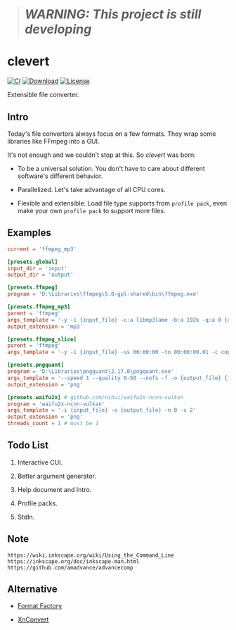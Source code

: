 > # **_WARNING: This project is still developing_**

# clevert

[![CI](https://img.shields.io/github/workflow/status/clevert/clevert/CI?color=2a4)](https://github.com/clevert/clevert/actions)
[![Download](https://img.shields.io/github/downloads/clevert/clevert/total?color=2a4)](https://github.com/clevert/clevert/releases#:~:text=Assets)
[![License](https://img.shields.io/github/license/clevert/clevert?color=2a4)](LICENSE)

Extensible file converter.

## Intro

Today's file convertors always focus on a few formats. They wrap some libraries like FFmpeg into a GUI.

It's not enough and we couldn't stop at this. So _clevert_ was born:

- To be a universal solution. You don't have to care about different software's different behavior.

- Parallelized. Let's take advantage of all CPU cores.

- Flexible and extensible. Load file type supports from `profile pack`, even make your own `profile pack` to support more files.

## Examples

```toml
current = 'ffmpeg_mp3'

[presets.global]
input_dir = 'input'
output_dir = 'output'

[presets.ffmpeg]
program = 'D:\Libraries\ffmpeg\5.0-gpl-shared\bin\ffmpeg.exe'

[presets.ffmpeg_mp3]
parent = 'ffmpeg'
args_template = '-y -i {input_file} -c:a libmp3lame -b:a 192k -q:a 0 {output_file}'
output_extension = 'mp3'

[presets.ffmpeg_slice]
parent = 'ffmpeg'
args_template = '-y -i {input_file} -ss 00:00:00 -to 00:00:00.01 -c copy {output_file}'

[presets.pngquant]
program = 'D:\Libraries\pngquant\2.17.0\pngquant.exe'
args_template = '--speed 1 --quality 0-50 --nofs -f -o {output_file} {input_file}'
output_extension = 'png'

[presets.waifu2x] # github.com/nihui/waifu2x-ncnn-vulkan
program = 'waifu2x-ncnn-vulkan'
args_template = '-i {input_file} -o {output_file} -n 0 -s 2'
output_extension = 'png'
threads_count = 1 # must be 1
```

## Todo List

1. Interactive CUI.

2. Better argument generator.

3. Help document and Intro.

4. Profile packs.

5. StdIn.

## Note

```
https://wiki.inkscape.org/wiki/Using_the_Command_Line
https://inkscape.org/doc/inkscape-man.html
https://github.com/amadvance/advancecomp
```

## Alternative

- [Format Factory](https://pcfreetime.com/formatfactory/)

- [XnConvert](https://xnview.com/en/xnconvert/)

<!-- <svg xmlns="http://www.w3.org/2000/svg" viewBox="0 0 1000 1000" style="background:#009688;stroke:#fff;stroke-width:75"><path d="M1100 0 700 200l400 800-400-800-200 100 400 800-400-800-200 100 400 800-400-800L0-200l300 600-400 200Z"/></svg> -->

